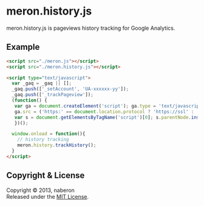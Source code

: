 # meron.history.js
meron.history.js is pageviews history tracking for Google Analytics.

## Example
```html
<script src="./meron.js"></script>
<script src="./meron.history.js"></script>

<script type="text/javascript">
  var _gaq = _gaq || [];
  _gaq.push(['_setAccount', 'UA-xxxxxx-yy']);
  _gaq.push(['_trackPageview']);
  (function() {
   var ga = document.createElement('script'); ga.type = 'text/javascript'; ga.async = true;
   ga.src = ('https:' == document.location.protocol ? 'https://ssl' : 'http://www') + '.google-analytics.com/ga.js';
   var s = document.getElementsByTagName('script')[0]; s.parentNode.insertBefore(ga, s);
   })();

  window.onload = function(){
    // history tracking
    meron.history.trackHistory();
  }
</script>
```

## Copyright & License 
Copyright &copy; 2013, naberon  
Released under the [MIT License](http://www.opensource.org/licenses/mit-license.php).
